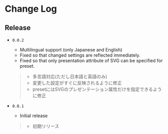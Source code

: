 # Change Log

## Release

- `0.0.2`

  - Multilingual support (only Japanese and English)
  - Fixed so that changed settings are reflected immediately.
  - Fixed so that only presentation attribute of SVG can be specified for preset.

  > - 多言語対応(ただし日本語と英語のみ)
  > - 変更した設定がすぐに反映されるように修正
  > - presetにはSVGのプレゼンテーション属性だけを指定できるように修正

- `0.0.1`

  - Initial release
  > - 初期リリース
